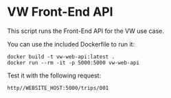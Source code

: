 # VW Front-End API

This script runs the Front-End API for the VW use case.

You can use the included Dockerfile to run it:

```
docker build -t vw-web-api:latest .
docker run --rm -it -p 5000:5000 vw-web-api
```

Test it with the following request:

```
http//WEBSITE_HOST:5000/trips/001
```

